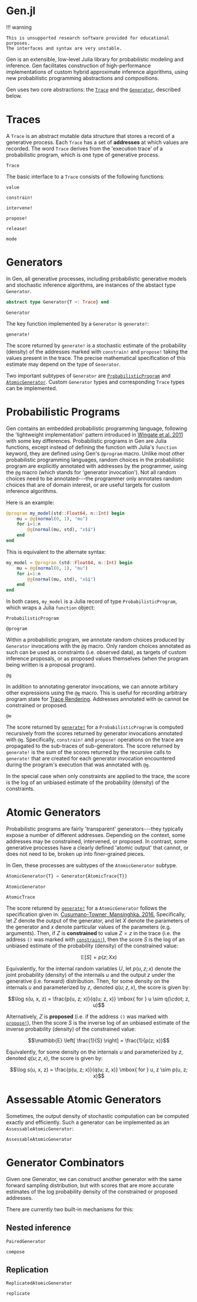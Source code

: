 # Gen.jl


!!! warning

    This is unsupported research software provided for educational purposes.
    The interfaces and syntax are very unstable.

Gen is an extensible, low-level Julia library for probabilistic modeling and inference.
Gen facilitates construction of high-performance implementations of custom hybrid approximate inference algorithms, using new probabilistic programming abstractions and compositions.

Gen uses two core abstractions: the [`Trace`](@ref) and the [`Generator`](@ref), described below.

# Traces

A `Trace` is an abstract mutable data structure that stores a record of a generative process.
Each `Trace` has a set of **addresses** at which values are recorded.
The word `Trace` derives from the 'execution trace' of a probabilistic program, which is one type of generative process.

```@docs
Trace
```
The basic interface to a `Trace` consists of the following functions:

```@docs
value
```

```@docs
constrain!
```

```@docs
intervene!
```

```@docs
propose!
```

```@docs
release!
```

```@docs
mode
```


# Generators

In Gen, all generative processes, including probabilistic generative models and stochastic inference algorithms, are instances of the abstact type `Generator`.
```julia
abstract type Generator{T <: Trace} end
```

```@docs
Generator
```

The key function implemented by a `Generator` is `generate!`:
```@docs
generate!
```
The score returned by `generate!` is a stochastic estimate of the probability (density) of the addresses marked with `constrain!` and `propose!` taking the values present in the trace.
The precise mathematical specification of this estimate may depend on the type of `Generator`.

Two important subtypes of `Generator` are [`ProbabilisticProgram`](@ref) and [`AtomicGenerator`](@ref).
Custom `Generator` types and corresponding `Trace` types can be implemented.


# Probabilistic Programs

Gen contains an embedded probabilistic programming language, following the 'lightweight implementation' pattern introduced in [Wingate et al. 2011](http://proceedings.mlr.press/v15/wingate11a/wingate11a.pdf) with some key differences.
Probabilistic programs in Gen are Julia functions, except instead of defining the function with Julia's `function` keyword, they are defined using Gen's `@program` macro.
Unlike most other probabilistic programming languages, random choices in the probabilistic program are explicitly annotated with addresses by the programmer, using the [`@g`](@ref) macro (which stands for 'generator invocation').
Not all random choices need to be annotated---the programmer only annotates random choices that are of domain interest, or are useful targets for custom inference algorithms.

Here is an example:
```julia
@program my_model(std::Float64, n::Int) begin
    mu = @g(normal(0, 1), "mu")
    for i=1:n
        @g(normal(mu, std), "x$i")
    end
end
```

This is equivalent to the alternate syntax:
```julia
my_model = @program (std::Float64, n::Int) begin
    mu = @g(normal(0, 1), "mu")
    for i=1:n
        @g(normal(mu, std), "x$i")
    end
end
```

In both cases, `my_model` is a Julia record of type `ProbabilisticProgram`, which wraps a Julia `function` object:

```@docs
ProbabilisticProgram
```

```@docs
@program
```

Within a probabilistic program, we annotate random choices produced by `Generator` invocations with the `@g` macro.
Only random choices annotated as such can be used as constraints (i.e. observed data), as targets of custom inference proposals, or as proposed values themselves (when the program being written is a proposal program).

```@docs
@g
```

In addition to annotating generator invocations, we can annote arbitary other expressions using the [`@e`](@ref) macro.
This is useful for recording arbitrary program state for [Trace Rendering](@ref).
Addresses annotated with `@e` cannot be constrained or proposed.

```@docs
@e
```

The score returned by [`generate!`](@ref) for a `ProbabilisticProgram` is computed recursively from the scores returned by generator invocations annotated with `@g`.
Specifically, `constrain!` and `propose!` operations on the trace are propagated to the sub-traces of sub-generators.
The score returned by `generate!` is the sum of the scores returned by the recursive calls to `generate!` that are created for each generator invocation encountered during the program's execution that was annotated with `@g`.

In the special case when only constraints are applied to the trace, the score is the log of an unbiased estimate of the probability (density) of the constraints.


# Atomic Generators

Probabilistic programs are fairly 'transparent' generators---they typically expose a number of different addresses.
Depending on the context, some addresses may be constrained, intervened, or proposed.
In contrast, some generative processes have a clearly defined 'atomic output' that cannot, or does not need to be, broken up into finer-grained pieces.

In Gen, these processes are subtypes of the `AtomicGenerator` subtype.

```julia
AtomicGenerator{T} = Generator{AtomicTrace{T}}
```

```@docs
AtomicGenerator
```

```@docs
AtomicTrace
```

The score returend by [`generate!`](@ref) for a `AtomicGenerator` follows the specification given in:
[Cusumano-Towner, Mansinghka. 2016.](https://arxiv.org/abs/1612.04759)
Specifically, let $Z$ denote the output of the generator, and let $X$ denote the parameters of the generator and $x$ denote particular values of the parameters (e.g. arguments).
Then, if $Z$ is **constrained** to value $Z = z$ in the trace (i.e. the address `()` was marked with [`constrain!`](@ref)), then the score $S$ is the log of an unbiased estimate of the probability (density) of the constrained value:

```math
\mathbb{E} \left[ S \right] = p(z; Xx)
```

Equivalently, for the internal random variables $U$, let $p(u, z; x)$ denote the joint probability (density) of the internals $u$ and the output $z$ under the generative (i.e. forward) distribution.
Then, for some density on the internals $u$ and parameterized by $z$, denoted $q(u; z, x)$, the score is given by:

```math
\log s(u, x, z) = \frac{p(u, z; x)}{q(u; z, x)} \mbox{ for } u \sim q(\cdot; z, u)
```

Alternatively, $Z$ is **proposed** (i.e. if the address `()` was marked with [`propose!`](@ref)), then the score $S$ is the inverse log of an unbiased estimate of the inverse probability (density) of the constrained value:

```math
\mathbb{E} \left[ \frac{1}{S} \right] = \frac{1}{p(z; x)}
```

Equivalently, for some density on the internals $u$ and parameterized by $z$, denoted $q(u; z, x)$, the score is given by:

```math
\log s(u, x, z) = \frac{p(u, z; x)}{q(u; z, x)} \mbox{ for } u, z \sim p(u, z; x)
```

# Assessable Atomic Generators

Sometimes, the output density of stochastic computation can be computed exactly and efficiently.
Such a generator can be implemented as an `AssessableAtomicGenerator`:

```@docs
AssessableAtomicGenerator
```

# Generator Combinators

Given one Generator, we can construct another generator with the same forward sampling distribution, but with scores that are more accurate estimates of the log probability density of the constrained or proposed addresses.

There are currently two built-in mechanisms for this:

## Nested inference

```@docs
PairedGenerator
```

```@docs
compose
```

## Replication

```@docs
ReplicatedAtomicGenerator
```

```@docs
replicate
```

